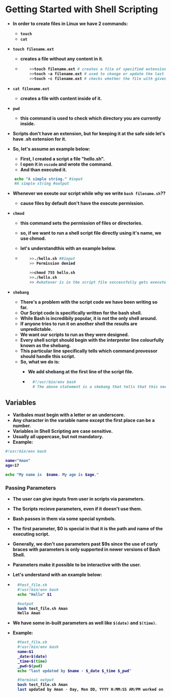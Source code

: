# Getting Started with Shell Scripting

<p align="justify">
<strong>

- In order to create files in Linux we have 2 commands:
  - `touch`
  - `cat`
- `touch filename.ext`
  - creates a file without any content in it.

  - ```bash
        >>touch filename.ext # creates a file of specified extension type without any content in it
        >>touch -a filename.ext # used to change or update the last access time of the file
        >>touch -c filename.ext # checks whether the file with given specification is created or not
    ```

- `cat filename.ext`
  - creates a file with content inside of it.
- `pwd`
  - this command is used to check which directory you are currently inside.

- Scripts don't have an extension, but for keeping it at the safe side let's have .sh extension for it.
- So, let's assume an example below:
  - First, I created a script a file "hello.sh".
  - I open it in `vscode` and wrote the command.
  - And than executed it.

```bash
    echo "A simple string." #input
    #A simple string #output
```

- Whenever we exeute our script while why we write `bash filename.sh`??
  - cause files by default don't have the execute permission.

- `chmod`
  - this command sets the permission of files or directories.
  - so, if we want to run a shell script file directly using it's name, we use chmod.
  - let's understandthis with an example below.

  - ```bash
        >>./hello.sh ##input
        >> Permission denied

        >>chmod 755 hello.sh
        >>./hello.sh
        >> #whatever is in the script file successfully gets executed.
    ```

- `shebang`
  - There's a problem with the script code we have been writing so far.
  - Our Script code is specifically written for the bash shell.
  - While Bash is incredibily popular, it is not the only shell around.
  - If anyone tries to run it on another shell the results are unpredictable.
  - We want our scripts to run as they were designed.
  - Every shell script should begin with the interpreter line colourfully known as the shebang.
  - This particular line specifically tells which command provessor should handle this script.
  - So, what we do is:
    - We add shebang at the first line of the script file.

    - ```bash
        #!/usr/bin/env bash
        # The above statement is a shebang that tells that this need to be execute on bash shell.
      ```

## Variables

- Varibales must begin with a letter or an underscore.
- Any character in the variable name except the first place can be a number.
- Variables in Shell Scripting are case sensitive.
- Usually all uppercase, but not mandatory.
- Example:

```sh
#!usr/bin/env bash

name="Aman"
age=17

echo "My name is  $name. My age is $age."
```

### Passing Parameters

- The user can give inputs from user in scripts via parameters.
- The Scripts recieve parameters, even if it doesn't use them.
- Bash passes in them via some special symbols.
- The first parameter, $0 is special in that it is the path and name of the executing script.
- Generally, we don't use parameters past $9s since the use of curly braces with parameters is only supported in newer versions of Bash Shell.
- Parameters make it possible to be interactive with the user.
- Let's understand with an example below:

- ```sh
    #test_file.sh
    #!usr/bin/env bash
    echo "Hello" $1
  ```

  ```sh
    #output
    bash test_file.sh Aman
    Hello Aman
  ```

- We have some in-built parameters as well like `$(date)` and `$(time)`.
- Example:

  ```sh
    #test_file.sh
    #!usr/bin/env bash
    name=$1
    _date=$(date)
    _time=$(time)
    _pwd=$(pwd)
    echo "last updated by $name - $_date $_time $_pwd"
  ```
  
  ```sh
    #terminal output
    bash test_file.sh Aman
    last updated by Aman - Day, Mon DD, YYYY H:MM:SS AM/PM worked on ./file_location/filename.ext
  ```

</strong>
</p>